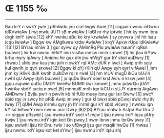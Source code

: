 # Œ 1155 ‰
---
Bau krY n swkY jwie ] pRhlwdu jnu crxI lwgw Awie ]11] siqguir nwmu
inDwnu idRVwieAw ] rwj mwlu JUTI sB mwieAw ] loBI nr rhy lptwie ]
hir ky nwm ibnu drgh imlY sjwie ]12] khY nwnku sBu ko kry krwieAw
] sy prvwxu ijnI hir isau icqu lwieAw ] Bgqw kw AMgIkwru krdw
AwieAw ] krqY Apxw rUpu idKwieAw ]13]1]2] BYrau mhlw 3 ] gur
syvw qy AMimRq Plu pwieAw haumY iqRsn buJweI ] hir kw nwmu ihRdY min
visAw mnsw mnih smweI ]1] hir jIau ik®pw krhu myry ipAwry ] Anidnu
hir gux dIn jnu mWgY gur kY sbid auDwry ]1] rhwau ] sMq jnw kau jmu
joih n swkY rqI AMc dUK n lweI ] Awip qrih sgly kul qwrih jo qyrI
srxweI ]2] Bgqw kI pYj rKih qU Awpy eyh qyrI vifAweI ] jnm jnm
ky iklivK duK kwtih duibDw rqI n rweI ]3] hm mUV mugD ikCu bUJih
nwhI qU Awpy dyih buJweI ] jo quDu BwvY soeI krsI Avru n krxw jweI ]4]
jgqu aupwie quDu DMDY lwieAw BUMfI kwr kmweI ] jnmu pdwrQu jUAY hwirAw
sbdY suriq n pweI ]5] mnmuiK mrih iqn ikCU n sUJY durmiq AigAwn
AMDwrw ] Bvjlu pwir n pwvih kb hI fUib muey ibnu gur isir Bwrw ]6]
swcY sbid rqy jn swcy hir pRiB Awip imlwey ] gur kI bwxI sbid pCwqI
swic rhy ilv lwey ]7] qUM Awip inrmlu qyry jn hY inrml gur kY sbid
vIcwry ] nwnku iqn kY sd bilhwrY rwm nwmu auir Dwry ]8]2]3]
BYrau mhlw 5 AstpdIAw Gru 2
<> siqgur pRswid ]
ijsu nwmu irdY soeI vf rwjw ] ijsu nwmu irdY iqsu pUry kwjw ] ijsu nwmu
irdY iqin koit Dn pwey ] nwm ibnw jnmu ibrQw jwey ]1] iqsu swlwhI
ijsu hir Dnu rwis ] so vfBwgI ijsu gur msqik hwQu ]1] rhwau ] ijsu
nwmu irdY iqsu kot keI sYnw ] ijsu nwmu irdY iqsu shj
####
